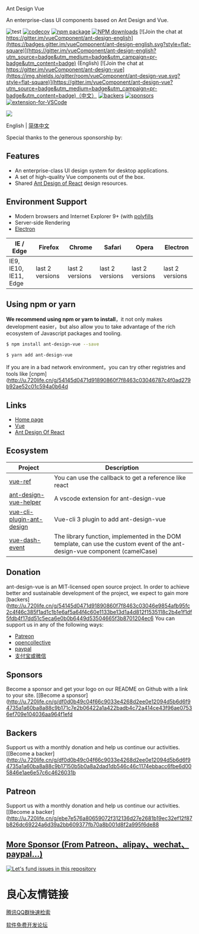  
   
     
   
 

 
   Ant Design Vue 
 

 

An enterprise-class UI components based on Ant Design and Vue.

![test](https://github.com/vueComponent/ant-design-vue/workflows/test/badge.svg) [![codecov](https://img.shields.io/codecov/c/github/vueComponent/ant-design-vue/master.svg?style=flat-square)](https://codecov.io/gh/vueComponent/ant-design-vue) [![npm package](https://img.shields.io/npm/v/ant-design-vue.svg?style=flat-square)](https://www.npmjs.org/package/ant-design-vue) [![NPM downloads](http://img.shields.io/npm/dm/ant-design-vue.svg?style=flat-square)](http://www.npmtrends.com/ant-design-vue) [![Join the chat at https://gitter.im/vueComponent/ant-design-english](https://badges.gitter.im/vueComponent/ant-design-english.svg?style=flat-square)](https://gitter.im/vueComponent/ant-design-english?utm_source=badge&utm_medium=badge&utm_campaign=pr-badge&utm_content=badge) (English) [![Join the chat at https://gitter.im/vueComponent/ant-design-vue](https://img.shields.io/gitter/room/vueComponent/ant-design-vue.svg?style=flat-square)](https://gitter.im/vueComponent/ant-design-vue?utm_source=badge&utm_medium=badge&utm_campaign=pr-badge&utm_content=badge)（中文） [![backers](https://opencollective.com/ant-design-vue/backers/badge.svg)](#backers) [![sponsors](https://opencollective.com/ant-design-vue/sponsors/badge.svg)](#sponsors) [![extension-for-VSCode](https://img.shields.io/badge/extension%20for-VSCode-blue.svg?style=flat-square)](https://marketplace.visualstudio.com/items?itemName=ant-design-vue.vscode-ant-design-vue-helper)

 

[![](https://cdn-images-1.medium.com/max/2000/1*NIlj0-TdLMbo_hzSBP8tmg.png)](https://www.antdv.com/)

English | [简体中文](./README-zh_CN.md)

 
   Special thanks to the generous sponsorship by: 
 
 
   
     
       
         
           
         
       
     
   
 

## Features

- An enterprise-class UI design system for desktop applications.
- A set of high-quality Vue components out of the box.
- Shared [Ant Design of React](http://u.720life.cn/g/19f81165ca0412019ffde45bafddc8e5583d38af47be63c3e1ed628e1706cff2443f11c410061ba656c822c391b812c5)  design resources.

## Environment Support

- Modern browsers and Internet Explorer 9+ (with [polyfills](http://u.720life.cn/g/0080c75bbc7d6efa10341be2945c56842fc2be5da29ebeb8179a4b417a75bf3bf986a7bb070f6c2c2533d2b186ea1f3b5b52d18bcba5cec407c0fb640e43ed17) 
- Server-side Rendering
- [Electron](http://u.720life.cn/g/ee984d1104078ec7f369ffa704c7a32c24b0dc2914428706fa2123fe5e35e632) 

| [ ](http://u.720life.cn/g/e8e63e9d56ec68b803322c46733da50e250bafa89bf75b6fa300450a04e79d004a89ee4f068d6e1f9b40f65bb657f76f)  IE / Edge | [ ](http://u.720life.cn/g/e8e63e9d56ec68b803322c46733da50e250bafa89bf75b6fa300450a04e79d004a89ee4f068d6e1f9b40f65bb657f76f)  Firefox | [ ](http://u.720life.cn/g/e8e63e9d56ec68b803322c46733da50e250bafa89bf75b6fa300450a04e79d004a89ee4f068d6e1f9b40f65bb657f76f)  Chrome | [ ](http://u.720life.cn/g/e8e63e9d56ec68b803322c46733da50e250bafa89bf75b6fa300450a04e79d004a89ee4f068d6e1f9b40f65bb657f76f)  Safari | [ ](http://u.720life.cn/g/e8e63e9d56ec68b803322c46733da50e250bafa89bf75b6fa300450a04e79d004a89ee4f068d6e1f9b40f65bb657f76f)  Opera | [ ](http://godban.github.io/browsers-support-badges/) Electron |
| --- | --- | --- | --- | --- | --- |
| IE9, IE10, IE11, Edge | last 2 versions | last 2 versions | last 2 versions | last 2 versions | last 2 versions |

## Using npm or yarn

**We recommend using npm or yarn to install**，it not only makes development easier，but also allow you to take advantage of the rich ecosystem of Javascript packages and tooling.

```bash
$ npm install ant-design-vue --save
```

```bash
$ yarn add ant-design-vue
```

If you are in a bad network environment，you can try other registries and tools like [cnpm](http://u.720life.cn/g/54145d0471d91890860f7f8463c03046787c4f0ad279b92ae52c01c594a0b64d 

## Links

- [Home page](http://u.720life.cn/g/0080c75bbc7d6efa10341be2945c5684d82770e020bf415555c920917ae309e8) 
- [Vue](http://u.720life.cn/g/1c3db3fec6433a3fb191bb48af91f3bb055304712f0641658c814ca15fec0089) 
- [Ant Design Of React](http://u.720life.cn/g/19b5814021e529520410bff849e8e0c8faeae6b70ccef46636b50470ea9caf2d) 

## Ecosystem

| Project | Description |
| --- | --- |
| [vue-ref](http://u.720life.cn/g/54145d0471d91890860f7f8463c03046e9854afb95fc2c4f46c385f1ad1c1b1e9127acc8adfe54bf6ec69309ecc7cb60)  | You can use the callback to get a reference like react |
| [ant-design-vue-helper](http://u.720life.cn/g/61df49c8dfe6497e1d755535043d5993f084ad4bb2562a93ce813aeeb8e143e31ce529a8f29bba55ad86d25d1413438835ee26523c688d54942d4c4535094f89a781bc31a15a55e7d8dd61d6b75e9f4a957258d92524e4697a3cafb97e73f024)  | A vscode extension for ant-design-vue |
| [vue-cli-plugin-ant-design](http://u.720life.cn/g/54145d0471d91890860f7f8463c03046e9854afb95fc2c4f46c385f1ad1c1b1e4fd20840358c9ee7e274516fe855f5848362e8cdd655f98208fee7d4abd70c6a)  | Vue-cli 3 plugin to add ant-design-vue |
| [vue-dash-event](http://u.720life.cn/g/54145d0471d91890860f7f8463c03046e9854afb95fc2c4f46c385f1ad1c1b1e9a51c0f3e22bb72308a55f3899252a45)  | The library function, implemented in the DOM template, can use the custom event of the ant-design-vue component (camelCase) |

## Donation

ant-design-vue is an MIT-licensed open source project. In order to achieve better and sustainable development of the project, we expect to gain more [backers](http://u.720life.cn/g/54145d0471d91890860f7f8463c03046e9854afb95fc2c4f46c385f1ad1c1b1e6af5a64f4c60e1133be13d1a4d812f1535118c2b4e1f1df5fdb4f17dd51c5eca6e0b0b6449d53504665f3b8701204ec6  You can support us in any of the following ways:

- [Patreon](http://u.720life.cn/g/ebe7e576a80659072f312136d27e2681b19ec32ef12f87b826dc69224a6d39a221f5a92ebe94bafc6fe1eec70b92b9eb) 
- [opencollective](http://u.720life.cn/g/df0d0b49c04f66c9033e4268d2ee0e12094d5b6d6f94735a1a60ba8a88c9b171f5f4e394de7cab9a8e05f748bfce560d) 
- [paypal](http://u.720life.cn/g/a273b252b999cb4afe707ebbed9aa55c59dff9d4bbf878182abb74b63b9eb756441099b1ef9b9da842838afdda38cac8) 
- [支付宝或微信](http://u.720life.cn/g/d410528857d783def7852c99449183b000091e84b87ed7c27da49007369fd275fd61d0849436ab06449b46a21a4fc894) 

## Sponsors

Become a sponsor and get your logo on our README on Github with a link to your site. [[Become a sponsor](http://u.720life.cn/g/df0d0b49c04f66c9033e4268d2ee0e12094d5b6d6f94735a1a60ba8a88c9b171c7e2b06422a1a422badb4c72a414ce43f96ae07536ef709e104036aa964f1efd 

                                           

## Backers

Support us with a monthly donation and help us continue our activities. [[Become a backer](http://u.720life.cn/g/df0d0b49c04f66c9033e4268d2ee0e12094d5b6d6f94735a1a60ba8a88c9b17150b5b0a8a2dad1db546c46c1174ebbacc6fbe6d005846e1ae6e57c6c4626031b 

                                              

## Patreon

Support us with a monthly donation and help us continue our activities. [[Become a backer](http://u.720life.cn/g/ebe7e576a80659072f312136d27e2681b19ec32ef12f87b826dc69224a6d39a2bb609377fb70a8b001d8f2a995f6de88 

   

## [More Sponsor (From Patreon、alipay、wechat、paypal...)](http://u.720life.cn/g/54145d0471d91890860f7f8463c03046e9854afb95fc2c4f46c385f1ad1c1b1e6af5a64f4c60e1133be13d1a4d812f1535118c2b4e1f1df5fdb4f17dd51c5eca7b2bc59de73a7a48520de954590168ec) 

[![Let's fund issues in this repository](https://issuehunt.io/static/embed/issuehunt-button-v1.svg)](https://issuehunt.io/repos/104172832)



 # 良心友情链接

[腾讯QQ群快速检索](http://u.720life.cn/s/8cf73f7c)

[软件免费开发论坛](http://u.720life.cn/s/bbb01dc0)